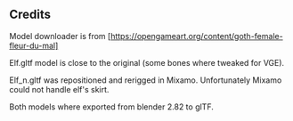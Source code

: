 ## Credits

Model downloader is from [https://opengameart.org/content/goth-female-fleur-du-mal]

Elf.gltf model is close to the original (some bones where tweaked for VGE).

Elf_n.gltf was repositioned and rerigged in Mixamo. Unfortunately Mixamo could not handle elf's skirt.

Both models where exported from blender 2.82 to glTF.


